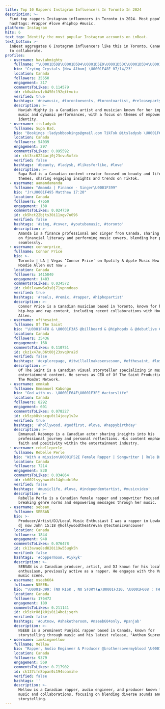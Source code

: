 ```yaml
---
title: Top 10 Rappers Instagram Influencers In Toronto In 2024
description: >-
  Find top rappers Instagram influencers in Toronto in 2024. Most popular
  hashtags: #rapper #love #hiphop #music.
platform: Instagram
hits: 6
text_top: Identify the most popular Instagram accounts on inBeat.
text_bottom: >-
  inBeat aggregates 6 Instagram influencers like this in Toronto, Canada for you
  to collaborate.
profiles:
  - username: haviahmighty
    fullname: "\U0001D5DB\U0001D5D4\U0001D5E9\U0001D5DC\U0001D5D4\U0001D5DB \U0001D5E0\U0001D5DC\U0001D5DA\U0001D5DB\U0001D5E7\U0001D5EC"
    bio: "Crying Crystals [New Album] \U0001F48E 07/14/23"
    location: Canada
    followers: 35550
    engagement: 317
    commentsToLikes: 0.114579
    id: ck0w4kcw1z0450i192qttvuiu
    verified: true
    hashtags: '#newmusic, #torontoevents, #torontoartist, #releaseparty'
    description: >-
      Haviah Mighty is a Canadian artist and musician known for her impactful
      music and dynamic performances, with a focus on themes of empowerment and
      identity.
  - username: itsladysb
    fullname: Supa Bad.
    bio: "Bookings :ladysbbookings@gmail.com TikTok @itsladysb \U0001F608"
    location: Canada
    followers: 54039
    engagement: 297
    commentsToLikes: 0.095592
    id: ckt3sc6224acj0j23cvu5xfzb
    verified: false
    hashtags: '#beauty, #ladysb, #likesforlike, #love'
    description: >-
      Supa Bad is a Canadian content creator focused on beauty and lifestyle
      themes, sharing engaging insights and trends on TikTok.
  - username: aamandamanda
    fullname: "Amanda | Finance - Singer\U0001F399"
    bio: "Jr\U0001F495 Matthew 17:20"
    location: Canada
    followers: 47659
    engagement: 138
    commentsToLikes: 0.024739
    id: ck5hct22bjts30i11xgv7u696
    verified: false
    hashtags: '#sing, #cover, #youtubemusic, #toronto'
    description: >-
      Amanda is a finance professional and singer from Canada, sharing insights
      on financial literacy and performing music covers, blending her passions
      seamlessly.
  - username: connorprice_
    fullname: Connor Price
    bio: >-
      Toronto | LA | Vegas ‘Connor Price’ on Spotify & Apple Music New songs w/
      Hoodie Allen out now ↙️
    location: Canada
    followers: 1415840
    engagement: 1483
    commentsToLikes: 0.034572
    id: ck6tlxwmw6u3s0j71vpnndoao
    verified: true
    hashtags: '#reels, #remix, #rapper, #hiphopartist'
    description: >-
      Connor Price is a Canadian musician based in Toronto, known for his
      hip-hop and rap content, including recent collaborations with Hoodie
      Allen.
  - username: ofthesaint_
    fullname: Of The Saint
    bio: "\U0001F4F8 & \U0001F3A5 @billboard & @hiphopdx & @debutlive CEO of @ofthesaintproductions & @themom3ntnet MGMT: @katrinaayracco"
    location: Canada
    followers: 35436
    engagement: 168
    commentsToLikes: 0.110751
    id: ckz1x47au36t00j23xvq0ra2d
    verified: false
    hashtags: '#explorepage, #itwillallmakesensesoon, #ofthesaint, #losangeles'
    description: >-
      Of The Saint is a Canadian visual storyteller specializing in music and
      entertainment content. He serves as CEO of Of The Saint Productions and
      The Mom3nt Network.
  - username: emmkab
    fullname: Emmanuel Kabongo
    bio: "God with us. \U0001F64F\U0001F3FE #actorslife"
    location: Canada
    followers: 8292
    engagement: 601
    commentsToLikes: 0.078227
    id: ck5zpb8skscgu0i14joey1v2w
    verified: true
    hashtags: '#hollywood, #godfirst, #love, #happybirthday'
    description: >-
      Emmanuel Kabongo is a Canadian actor sharing insights into his
      professional journey and personal reflections. His content emphasizes
      faith and positivity within the entertainment industry.
  - username: rebelleperle_
    fullname: Rebelle Perle
    bio: "With a mission\U0001F52E Female Rapper | Songwriter | Rule Breaker #rebelleperle DO NO HARM (POW POW) link in my bio‼️\U0001F6A8 ⬇️➖➖➖➖➖⬇️"
    location: Canada
    followers: 7214
    engagement: 830
    commentsToLikes: 0.034864
    id: ck602lsyyhwoi0i14ghudcl6w
    verified: false
    hashtags: '#musiclife, #love, #independentartist, #musicvideo'
    description: >-
      Rebelle Perle is a Canadian female rapper and songwriter focused on
      breaking genre norms and empowering messages through her music.
  - username: sebsan_
    fullname: SEBSAN
    bio: >-
      Producer/Artist/DJ/Local Music Enthusiast I was a rapper im Lowkey just a
      dj now John 15:18 @hollywoodtheatrevan @tectonicvancouver
    location: Canada
    followers: 1844
    engagement: 948
    commentsToLikes: 0.076478
    id: ck13avaq8sd820i19w55ugk5h
    verified: false
    hashtags: '#coppermoon, #iykyk'
    description: >-
      SEBSAN is a Canadian producer, artist, and DJ known for his local music
      enthusiasm, previously active as a rapper. He engages with the Vancouver
      music scene.
  - username: nseeb604
    fullname: NSEEB⚔️
    bio: "\U0001F399: (NO RISK , NO STORY)⛰️\U0001F310. \U0001F608 : THE MOST NOTORIOUS PUNJABI RAPPER \U0001F4B0 : nseeb097@gmail.com \U0001F32A️: \"Anthem Supreme \U0001F3A5 \" OUT NOW \U0001F53D"
    location: Canada
    followers: 176472
    engagement: 189
    commentsToLikes: 0.211141
    id: ck5zkr8djk0js0i14hoijsqrh
    verified: false
    hashtags: '#outnow, #shaketheroom, #nseeb604only, #panjab'
    description: >-
      NSEEB is a prominent Punjabi rapper based in Canada, known for
      storytelling through music and his latest release, "Anthem Supreme."
  - username: iamkingmellow
    fullname: Mellow
    bio: "Rapper, Audio Engineer & Producer @brothersovermyblood \U0001F4A3\U0001F1E8\U0001F1E6 Pre-Save “Whine That” (RAFMIX) @rafaelkhan \U0001F3B6⬇️"
    location: Canada
    followers: 9379
    engagement: 569
    commentsToLikes: 0.717902
    id: ck137ifn8bpan0i194soamihe
    verified: false
    hashtags: ''
    description: >-
      Mellow is a Canadian rapper, audio engineer, and producer known for his
      music and collaborations, focusing on blending diverse sounds and engaging
      storytelling.
---
```


